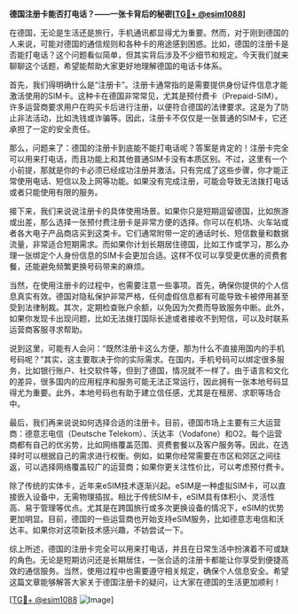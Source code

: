 **德国注册卡能否打电话？——一张卡背后的秘密[[TG💪+ @esim1088](https://t.me/s/esim1088)]**

在德国，无论是生活还是旅行，手机通讯都显得尤为重要。然而，对于刚到德国的人来说，可能对德国的通信规则和各种卡的用途感到困惑。比如，德国的注册卡是否能打电话？这个问题看似简单，但其实背后涉及不少细节和规定。今天我们就来聊聊这个话题，希望能帮助大家更好地理解德国的电话卡体系。

首先，我们得明确什么是“注册卡”。注册卡通常指的是需要提供身份证件信息才能激活使用的SIM卡。这种卡在德国非常常见，尤其是预付费卡（Prepaid-SIM）。许多运营商要求用户在购买卡后进行注册，以便符合德国的法律要求。这是为了防止非法活动，比如洗钱或诈骗等。因此，注册卡不仅仅是一张普通的SIM卡，它还承担了一定的安全责任。

那么，问题来了：德国的注册卡到底能不能打电话呢？答案是肯定的！注册卡完全可以用来打电话，而且功能上和其他普通SIM卡没有本质区别。不过，这里有一个小前提，那就是你的卡必须已经成功注册并激活。只有完成了这些步骤，你才能正常使用电话、短信以及上网等功能。如果没有完成注册，可能会导致无法拨打电话或者只能使用有限的服务。

接下来，我们来说说注册卡的具体使用场景。如果你只是短期逗留德国，比如旅游或出差，那么选择一张预付费注册卡是非常方便的选择。你可以在机场、火车站或者各大电子产品商店买到这类卡。它们通常附带一定的通话时长、短信数量和数据流量，非常适合短期需求。而如果你计划长期居住德国，比如工作或学习，那么办理一张绑定个人身份信息的SIM卡会更加合适。这样不仅可以享受更优惠的资费套餐，还能避免频繁更换号码带来的麻烦。

当然，在使用注册卡的过程中，也需要注意一些事项。首先，确保你提供的个人信息真实有效。德国对隐私保护非常严格，任何虚假信息都有可能导致卡被停用甚至受到法律制裁。其次，定期检查账户余额，以免因为欠费而导致服务中断。此外，如果你发现卡出现问题，比如无法拨打国际长途或者接收不到短信，可以及时联系运营商客服寻求帮助。

说到这里，可能有人会问：“既然注册卡这么方便，那为什么不直接用国内的手机号码呢？”其实，这主要取决于你的实际需求。在国内，手机号码可以绑定很多服务，比如银行账户、社交软件等，但到了德国，情况就不一样了。由于语言和文化的差异，很多国内的应用程序和服务可能无法正常运行，因此拥有一张本地号码显得尤为重要。此外，本地号码也有助于建立信任感，尤其是在租房、求职等场合中。

最后，我们再来说说如何选择合适的注册卡。目前，德国市场上主要有三大运营商：德意志电信（Deutsche Telekom）、沃达丰（Vodafone）和O2。每个运营商都有自己的优劣势，比如网络覆盖范围、资费套餐以及客户服务等。因此，在选择时可以根据自己的需求进行权衡。例如，如果你经常需要在市区和郊区之间往返，可以选择网络覆盖较广的运营商；如果你更关注性价比，可以考虑预付费卡。

除了传统的实体卡，近年来eSIM技术逐渐兴起。eSIM是一种虚拟SIM卡，可以直接嵌入设备中，无需物理插拔。相比于传统SIM卡，eSIM具有体积小、灵活性高、易于管理等优点。尤其是在跨国旅行或多次更换设备的情况下，eSIM的优势更加明显。目前，德国的一些运营商也开始支持eSIM服务，比如德意志电信和沃达丰。如果你对这项新技术感兴趣，不妨尝试一下。

综上所述，德国的注册卡完全可以用来打电话，并且在日常生活中扮演着不可或缺的角色。无论是短期访问还是长期居住，一张合适的注册卡都能让你享受到便捷高效的通信服务。当然，使用过程中也需要遵守相关规定，确保个人信息安全。希望这篇文章能够解答大家关于德国注册卡的疑问，让大家在德国的生活更加顺利！

[[TG💪+ @esim1088](https://t.me/s/esim1088) ![Image](https://i.postimg.cc/4NQfJmqS/Snipaste-2025-05-13-00-14-12.png)]
